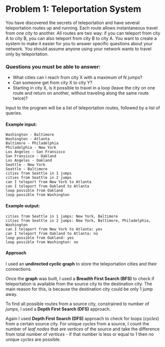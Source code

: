 # Problem 1: Teleportation System
You have discovered the secrets of teleportation and have several teleportation routes up and running. Each route allows instantaneous travel from one city to another. All routes are two way: if you can teleport from city A to city B, you can also teleport from city B to city A. You want to create a system to make it easier for you to answer specific questions about your network. You should assume anyone using your network wants to travel only by teleportation.

### Questions you must be able to answer:
 - What cities can I reach from city X with a maximum of N jumps?
 - Can someone get from city X to city Y?
 - Starting in city X, is it possible to travel in a loop (leave the city on one route and return on another, without traveling along the same route twice)?

Input to the program will be a list of teleportation routes, followed by a list of queries.

#### Example input:
```
Washington - Baltimore
Washington - Atlanta
Baltimore - Philadelphia
Philadelphia - New York
Los Angeles - San Fransisco
San Fransisco - Oakland
Los Angeles - Oakland
Seattle - New York
Seattle - Baltimore
cities from Seattle in 1 jumps
cities from Seattle in 2 jumps
can I teleport from New York to Atlanta
can I teleport from Oakland to Atlanta
loop possible from Oakland
loop possible from Washington
```

#### Example output:
```
cities from Seattle in 1 jumps: New York, Baltimore
cities from Seattle in 2 jumps: New York, Baltimore, Philadelphia, Washington
can I teleport from New York to Atlanta: yes
can I teleport from Oakland to Atlanta: no
loop possible from Oakland: yes
loop possible from Washington: no
```

#### Approach
I used an **undirected cyclic graph** to store the teleportation cities and their connections.

Once the **graph** was built, I used a **Breadth First Search (BFS)** to check if teleportation is available from the source city to the destination city. The main reason for this, is because the destination city could be only 1 jump away.

To find all possible routes from a source city, constrained to number of *jumps*, I used a **Depth First Search (DFS)** approach.

Again I used **Depth First Search (DFS)** approach to check for loops (*cycles*) from a certain source city. For unique *cycles* from a source, I count the number of *leaf nodes* that are *vertices* of the source and take the difference from total number of *vertices* - if that number is less or equal to 1 then no unique *cycles* are possible.
